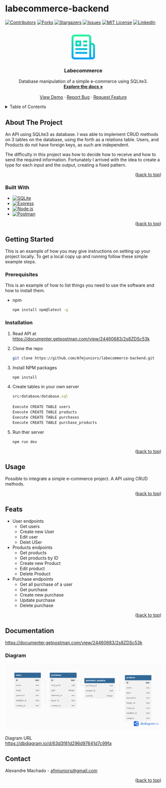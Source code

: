 # labecommerce-backend



<a name="readme-top"></a>

[![Contributors][contributors-shield]][contributors-url]
[![Forks][forks-shield]][forks-url]
[![Stargazers][stars-shield]][stars-url]
[![Issues][issues-shield]][issues-url]
[![MIT License][license-shield]][license-url]
[![LinkedIn][linkedin-shield]][linkedin-url]



<!-- PROJECT LOGO -->
<br />
<div align="center">
  <a href="https://github.com/Afmjuniors/labecommerce-backend">
    <img src="readme-image/logo-doc.png" alt="Logo" width="80" height="80">
  </a>

<h3 align="center">Labecommerce</h3>

  <p align="center">
    Database manipulation of a simple e-commerce using SQLite3. 
    <br />
    <a href="https://github.com/Afmjuniors/labecommerce-backend"><strong>Explore the docs »</strong></a>
    <br />
    <br />
    <a href="https://github.com/Afmjuniors/labecommerce-backend">View Demo</a>
    ·
    <a href="https://github.com/Afmjuniors/labecommerce-backend/issues">Report Bug</a>
    ·
    <a href="https://github.com/Afmjuniors/labecommerce-backend/issues">Request Feature</a>
  </p>
</div>



<!-- TABLE OF CONTENTS -->
<details>
  <summary>Table of Contents</summary>
  <ol>
    <li>
      <a href="#about-the-project">About The Project</a>
      <ul>
        <li><a href="#built-with">Built With</a></li>
      </ul>
    </li>
    <li>
      <a href="#getting-started">Getting Started</a>
      <ul>
        <li><a href="#prerequisites">Prerequisites</a></li>
        <li><a href="#installation">Installation</a></li>
      </ul>
    </li>
    <li><a href="#usage">Usage</a></li>
    <li><a href="#feats">Features</a></li>
    <li><a href="#documentation">Documentation</a></li>
    <li><a href="#contact">Contact</a></li>

  </ol>
</details>



<!-- ABOUT THE PROJECT -->
## About The Project



An API using SQLite3 as database. I was able to implement CRUD methods on 3 tables on the database, using the forth as a relations table. Users, and Products do not have foreign keys, as such are independent.

The difficulty in this project was how to decide how to receive and how to send the required information.
Fortunately I arrived with the idea to create a type for each input and the output, creating a fixed pattern.


<p align="right">(<a href="#readme-top">back to top</a>)</p>



### Built With

* [![SQLite][SQLite]][SQLite-url]
* [![Express][Express]][Express-url]
* [![Node.js][Node.js]][Node.js-url]
* [![Postman][Postman]][Postman-url]


<p align="right">(<a href="#readme-top">back to top</a>)</p>



<!-- GETTING STARTED -->
## Getting Started

This is an example of how you may give instructions on setting up your project locally.
To get a local copy up and running follow these simple example steps.

### Prerequisites

This is an example of how to list things you need to use the software and how to install them.
* npm
  ```sh
  npm install npm@latest -g
  ```

### Installation

1. Read API at https://documenter.getpostman.com/view/24460683/2s8ZDSc53k

2. Clone the repo
   ```sh
   git clone https://github.com/Afmjuniors/labecommerce-backend.git
   ```
3. Install NPM packages
   ```sh
   npm install
   ```
4. Create tables in your own server
   ```js
   src/database/database.sql

   Execute CREATE TABLE users
   Execute CREATE TABLE products
   Execute CREATE TABLE purchases
   Execute CREATE TABLE purchase_products
   ```
5. Run ther server
   ```js
   npm run dev
   ```

<p align="right">(<a href="#readme-top">back to top</a>)</p>



<!-- USAGE EXAMPLES -->
## Usage

Possible to integrate a simple e-commerce project.
A API using CRUD methods.



<p align="right">(<a href="#readme-top">back to top</a>)</p>



<!-- ROADMAP -->
## Feats

- User endpoints
    - Get users
    - Create new User
    - Edit user
    - Delet USer
- Products endpoints
    - Get products
    - Get products by ID
    - Create new Product
    - Edit product
    - Delete Product
- Purchase endpoints
    - Get all purchase of a user
    - Get purchase
    - Create new purchase
    - Update purchase
    - Delete purchase 


<p align="right">(<a href="#readme-top">back to top</a>)</p>

## Documentation

https://documenter.getpostman.com/view/24460683/2s8ZDSc53k

### Diagram
![Product Name Screen Shot][product-screenshot]

Diagram URL <br/>
https://dbdiagram.io/d/63d3f81d296d97641d7c99fa



<!-- CONTACT -->
## Contact

Alexandre Machado  - afmjuniors@gmail.com



<p align="right">(<a href="#readme-top">back to top</a>)</p>







<!-- MARKDOWN LINKS & IMAGES -->
<!-- https://www.markdownguide.org/basic-syntax/#reference-style-links -->
[contributors-shield]: https://img.shields.io/github/contributors/Afmjuniors/labecommerce-backend.svg?style=for-the-badge
[contributors-url]: https://github.com/Afmjuniors/labecommerce-backend/graphs/contributors
[forks-shield]: https://img.shields.io/github/forks/Afmjuniors/labecommerce-backend.svg?style=for-the-badge
[forks-url]: https://github.com/Afmjuniors/labecommerce-backend/network/members
[stars-shield]: https://img.shields.io/github/stars/Afmjuniors/labecommerce-backend.svg?style=for-the-badge
[stars-url]: https://github.com/Afmjuniors/labecommerce-backend/stargazers
[issues-shield]: https://img.shields.io/github/issues/Afmjuniors/labecommerce-backend.svg?style=for-the-badge
[issues-url]: https://github.com/Afmjuniors/labecommerce-backend/issues
[license-shield]: https://img.shields.io/github/license/Afmjuniors/labecommerce-backend.svg?style=for-the-badge
[license-url]: https://github.com/Afmjuniors/labecommerce-backend/blob/master/LICENSE.txt
[linkedin-shield]: https://img.shields.io/badge/-LinkedIn-black.svg?style=for-the-badge&logo=linkedin&colorB=555
[linkedin-url]: https://linkedin.com/in/afmjuniors
[product-screenshot]: readme-image/Labecommerce.png
[Next.js]: https://img.shields.io/badge/next.js-000000?style=for-the-badge&logo=nextdotjs&logoColor=white
[Next-url]: https://nextjs.org/
[React.js]: https://img.shields.io/badge/React-20232A?style=for-the-badge&logo=react&logoColor=61DAFB
[React-url]: https://reactjs.org/
[Vue.js]: https://img.shields.io/badge/Vue.js-35495E?style=for-the-badge&logo=vuedotjs&logoColor=4FC08D
[Vue-url]: https://vuejs.org/
[Angular.io]: https://img.shields.io/badge/Angular-DD0031?style=for-the-badge&logo=angular&logoColor=white
[Angular-url]: https://angular.io/
[Svelte.dev]: https://img.shields.io/badge/Svelte-4A4A55?style=for-the-badge&logo=svelte&logoColor=FF3E00
[Svelte-url]: https://svelte.dev/
[Laravel.com]: https://img.shields.io/badge/Laravel-FF2D20?style=for-the-badge&logo=laravel&logoColor=white
[Laravel-url]: https://laravel.com
[Bootstrap.com]: https://img.shields.io/badge/Bootstrap-563D7C?style=for-the-badge&logo=bootstrap&logoColor=white
[Bootstrap-url]: https://getbootstrap.com
[JQuery.com]: https://img.shields.io/badge/jQuery-0769AD?style=for-the-badge&logo=jquery&logoColor=white
[JQuery-url]: https://jquery.com 
[Styled-components]:https://img.shields.io/badge/styled--components-DB7093?style=for-the-badge&logo=styled-components&logoColor=white
[Styled-url]: https://www.styled-components.com/
[Chakra-UI]: https://img.shields.io/static/v1?style=for-the-badge&message=Chakra+UI&color=319795&logo=Chakra+UI&logoColor=FFFFFF&label=
[SQLite]: https://img.shields.io/badge/SQLite-07405E?style=for-the-badge&logo=sqlite&logoColor=white
[SQLite-url]: https://www.sqlitetutorial.net/
[Express]: https://img.shields.io/badge/Express.js-000000?style=for-the-badge&logo=express&logoColor=white
[Express-url]: https://expressjs.com/pt-br/
[Node.js]: https://img.shields.io/badge/Node.js-339933?style=for-the-badge&logo=nodedotjs&logoColor=white
[Node.js-url]: https://nodejs.org/en/
[Postman]: https://img.shields.io/badge/Postman-FF6C37?style=for-the-badge&logo=Postman&logoColor=white
[Postman-url]: https://www.postman.com/


